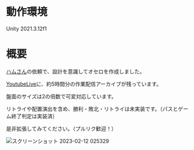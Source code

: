 # 動作環境
Unity 2021.3.12f1

# 概要
[ハムさん](https://twitter.com/hamu_game2000)の依頼で、設計を意識してオセロを作成しました。

[YoutubeLive](https://youtube.com/live/dD_BC-BK2pQ?feature=share)に、約5時間分の作業配信アーカイブが残っています。


盤面のサイズは2の倍数で可変対応しています。


リトライや配置演出を含め、勝利・敗北・リトライは未実装です。（パスとゲーム終了判定は実装済）


是非拡張してみてください。（プルリク歓迎！）


![スクリーンショット 2023-02-12 025329](https://user-images.githubusercontent.com/50489724/218273276-5a8ca1d3-eecf-4de6-a97c-015b43e2aac9.png)
